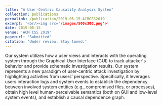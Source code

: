 ```yaml
---
title: "A User-Centric Causality Analysis System"
collection: publications
permalink: /publication/2019-05-15-ACMCSS2019
excerpt: '<br/><img src='/images/500x300.png'>'
date: 2019-05-15
venue: 'ACM CSS 2019'
paperurl: 'Submitted'
citation: 'Under review. Stay tuned.'
---
```

Our system utilizes how a user views and interacts with the operating system through the Graphical User Interface (GUI) to track attacker's behavior and provide schematic investigation results. Our system represents a new paradigm of user-centric attack
investigation by highlighting activities from users’ perspective. Specifically, it leverages users interaction logs and system events to establish the dependency between involved system entities (e.g., compromised files, or processes), obtain high level human-perceivable semantics (both on GUI and low-level system events), and establish a causal dependence graph.
